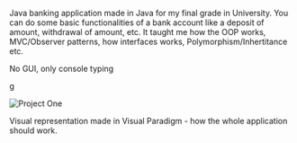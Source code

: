 Java banking application made in Java for my final grade in University.  You can do some basic functionalities of a bank account like a deposit of amount, withdrawal of amount, etc.
It taught me how the OOP works, MVC/Observer patterns, how interfaces works, Polymorphism/Inhertitance etc.

No GUI, only console typing





g








![Project One](https://github.com/MaccSob/Bank-Project/assets/99293752/84c82b17-1c2c-463e-9274-48e70176ad81)

















Visual representation made in  Visual Paradigm - how the whole application should work. 
